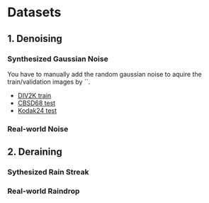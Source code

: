 # Datasets

## 1. Denoising
### Synthesized Gaussian Noise  
You have to manually add the random gaussian noise to aquire the train/validation images by ``. 
- [DIV2K train](https://data.vision.ee.ethz.ch/cvl/DIV2K)  
- [CBSD68 test](https://github.com/clausmichele/CBSD68-dataset/tree/master/CBSD68/original)  
- [Kodak24 test](http://r0k.us/graphics/kodak)  

### Real-world Noise  


## 2. Deraining
### Sythesized Rain Streak

### Real-world Raindrop  

